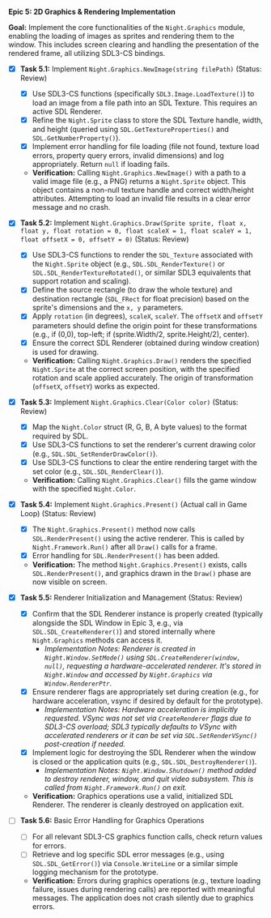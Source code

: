**Epic 5: 2D Graphics & Rendering Implementation**

**Goal:** Implement the core functionalities of the `Night.Graphics` module, enabling the loading of images as sprites and rendering them to the window. This includes screen clearing and handling the presentation of the rendered frame, all utilizing SDL3-CS bindings.

- [X] **Task 5.1:** Implement `Night.Graphics.NewImage(string filePath)` (Status: Review)
    - [X] Use SDL3-CS functions (specifically `SDL3.Image.LoadTexture()`) to load an image from a file path into an SDL Texture. This requires an active SDL Renderer.
    - [X] Refine the `Night.Sprite` class to store the SDL Texture handle, width, and height (queried using `SDL.GetTextureProperties()` and `SDL.GetNumberProperty()`).
    - [X] Implement error handling for file loading (file not found, texture load errors, property query errors, invalid dimensions) and log appropriately. Return `null` if loading fails.
    - **Verification:** Calling `Night.Graphics.NewImage()` with a path to a valid image file (e.g., a PNG) returns a `Night.Sprite` object. This object contains a non-null texture handle and correct width/height attributes. Attempting to load an invalid file results in a clear error message and no crash.

- [X] **Task 5.2:** Implement `Night.Graphics.Draw(Sprite sprite, float x, float y, float rotation = 0, float scaleX = 1, float scaleY = 1, float offsetX = 0, offsetY = 0)` (Status: Review)
    - [X] Use SDL3-CS functions to render the `SDL_Texture` associated with the `Night.Sprite` object (e.g., `SDL.SDL_RenderTexture()` or `SDL.SDL_RenderTextureRotated()`, or similar SDL3 equivalents that support rotation and scaling).
    - [X] Define the source rectangle (to draw the whole texture) and destination rectangle (`SDL_FRect` for float precision) based on the sprite's dimensions and the `x, y` parameters.
    - [X] Apply `rotation` (in degrees), `scaleX`, `scaleY`. The `offsetX` and `offsetY` parameters should define the origin point for these transformations (e.g., if (0,0), top-left; if (sprite.Width/2, sprite.Height/2), center).
    - [X] Ensure the correct SDL Renderer (obtained during window creation) is used for drawing.
    - **Verification:** Calling `Night.Graphics.Draw()` renders the specified `Night.Sprite` at the correct screen position, with the specified rotation and scale applied accurately. The origin of transformation (`offsetX`, `offsetY`) works as expected.

- [X] **Task 5.3:** Implement `Night.Graphics.Clear(Color color)` (Status: Review)
    - [X] Map the `Night.Color` struct (R, G, B, A byte values) to the format required by SDL.
    - [X] Use SDL3-CS functions to set the renderer's current drawing color (e.g., `SDL.SDL_SetRenderDrawColor()`).
    - [X] Use SDL3-CS functions to clear the entire rendering target with the set color (e.g., `SDL.SDL_RenderClear()`).
    - **Verification:** Calling `Night.Graphics.Clear()` fills the game window with the specified `Night.Color`.

- [X] **Task 5.4:** Implement `Night.Graphics.Present()` (Actual call in Game Loop) (Status: Review)
    - [X] The `Night.Graphics.Present()` method now calls `SDL.RenderPresent()` using the active renderer. This is called by `Night.Framework.Run()` after all `Draw()` calls for a frame.
    - [X] Error handling for `SDL.RenderPresent()` has been added.
    - **Verification:** The method `Night.Graphics.Present()` exists, calls `SDL.RenderPresent()`, and graphics drawn in the `Draw()` phase are now visible on screen.

- [X] **Task 5.5:** Renderer Initialization and Management (Status: Review)
    - [X] Confirm that the SDL Renderer instance is properly created (typically alongside the SDL Window in Epic 3, e.g., via `SDL.SDL_CreateRenderer()`) and stored internally where `Night.Graphics` methods can access it.
        - *Implementation Notes: Renderer is created in `Night.Window.SetMode()` using `SDL.CreateRenderer(window, null)`, requesting a hardware-accelerated renderer. It's stored in `Night.Window` and accessed by `Night.Graphics` via `Window.RendererPtr`.*
    - [X] Ensure renderer flags are appropriately set during creation (e.g., for hardware acceleration, vsync if desired by default for the prototype).
        - *Implementation Notes: Hardware acceleration is implicitly requested. VSync was not set via `CreateRenderer` flags due to SDL3-CS overload; SDL3 typically defaults to VSync with accelerated renderers or it can be set via `SDL.SetRenderVSync()` post-creation if needed.*
    - [X] Implement logic for destroying the SDL Renderer when the window is closed or the application quits (e.g., `SDL.SDL_DestroyRenderer()`).
        - *Implementation Notes: `Night.Window.Shutdown()` method added to destroy renderer, window, and quit video subsystem. This is called from `Night.Framework.Run()` on exit.*
    - **Verification:** Graphics operations use a valid, initialized SDL Renderer. The renderer is cleanly destroyed on application exit.

- [ ] **Task 5.6:** Basic Error Handling for Graphics Operations
    - [ ] For all relevant SDL3-CS graphics function calls, check return values for errors.
    - [ ] Retrieve and log specific SDL error messages (e.g., using `SDL.SDL_GetError()`) via `Console.WriteLine` or a similar simple logging mechanism for the prototype.
    - **Verification:** Errors during graphics operations (e.g., texture loading failure, issues during rendering calls) are reported with meaningful messages. The application does not crash silently due to graphics errors.
